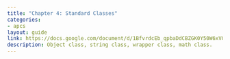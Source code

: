 ```yaml
---
title: "Chapter 4: Standard Classes"
categories:
- apcs
layout: guide
link: https://docs.google.com/document/d/1BfvrdcEb_qpbaDdCBZGK0Y50W6xVGoDifZJJ8DOi7uU/
description: Object class, string class, wrapper class, math class.
---
```


